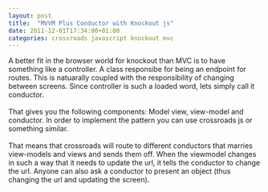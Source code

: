 ```yaml
---
layout: post
title:  "MVVM Plus Conductor with Knockout js"
date: 2011-12-01T17:34:00+01:00
categories: crossroads javascript knockout mvc
---
```


A better fit in the browser world for knockout than MVC is to have something like a controller. A class responsibe for being an endpoint for routes. This is natuarally coupled with the responsibility of changing between screens. Since controller is such a loaded word, lets simply call it conductor.<br><br>
That gives you the following components: Model view, view-model and conductor. In order to implement the pattern you can use crossroads js or something similar.<br><br>
That means that crossroads will route to different conductors that marries view-models and views and sends them off. When the viewmodel changes in such a way that it needs to update the url, it tells the conductor to change the url. Anyone can also ask a conductor to present an object (thus changing the url and updating the screen).
<div style="clear: both;"></div>